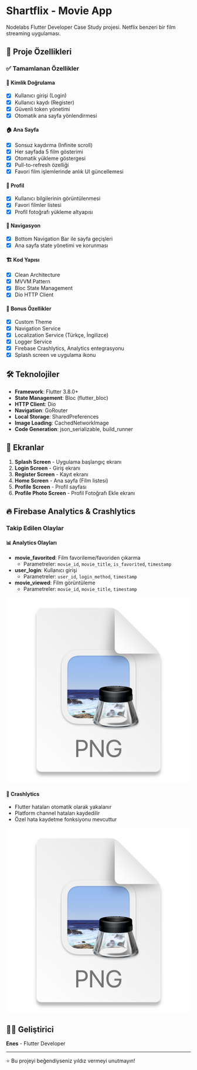 # Shartflix - Movie App

Nodelabs Flutter Developer Case Study projesi. Netflix benzeri bir film streaming uygulaması.

## 🎯 Proje Özellikleri

### ✅ Tamamlanan Özellikler

#### 🔐 Kimlik Doğrulama
- [x] Kullanıcı girişi (Login)
- [x] Kullanıcı kaydı (Register)
- [x] Güvenli token yönetimi
- [x] Otomatik ana sayfa yönlendirmesi

#### 🏠 Ana Sayfa
- [x] Sonsuz kaydırma (Infinite scroll)
- [x] Her sayfada 5 film gösterimi
- [x] Otomatik yükleme göstergesi
- [x] Pull-to-refresh özelliği
- [x] Favori film işlemlerinde anlık UI güncellemesi

#### 👤 Profil
- [x] Kullanıcı bilgilerinin görüntülenmesi
- [x] Favori filmler listesi
- [x] Profil fotoğrafı yükleme altyapısı

#### 🧭 Navigasyon
- [x] Bottom Navigation Bar ile sayfa geçişleri
- [x] Ana sayfa state yönetimi ve korunması

#### 🏗️ Kod Yapısı
- [x] Clean Architecture
- [x] MVVM Pattern
- [x] Bloc State Management
- [x] Dio HTTP Client

#### 🎨 Bonus Özellikler
- [x] Custom Theme
- [x] Navigation Service
- [x] Localization Service (Türkçe, İngilizce)
- [x] Logger Service
- [x] Firebase Crashlytics, Analytics entegrasyonu
- [x] Splash screen ve uygulama ikonu

## 🛠️ Teknolojiler

- **Framework**: Flutter 3.8.0+
- **State Management**: Bloc (flutter_bloc)
- **HTTP Client**: Dio
- **Navigation**: GoRouter
- **Local Storage**: SharedPreferences
- **Image Loading**: CachedNetworkImage
- **Code Generation**: json_serializable, build_runner

## 📱 Ekranlar

1. **Splash Screen** - Uygulama başlangıç ekranı
2. **Login Screen** - Giriş ekranı
3. **Register Screen** - Kayıt ekranı
4. **Home Screen** - Ana sayfa (Film listesi)
5. **Profile Screen** - Profil sayfası
6. **Profile Photo Screen** - Profil Fotoğrafı Ekle ekranı

## 🔥 Firebase Analytics & Crashlytics

### Takip Edilen Olaylar

#### 📊 Analytics Olayları
- **movie_favorited**: Film favorileme/favoriden çıkarma
  - Parametreler: `movie_id`, `movie_title`, `is_favorited`, `timestamp`
- **user_login**: Kullanıcı girişi
  - Parametreler: `user_id`, `login_method`, `timestamp`
- **movie_viewed**: Film görüntüleme
  - Parametreler: `movie_id`, `movie_title`, `timestamp`

![img.png](img.png)

#### 🐛 Crashlytics
- Flutter hataları otomatik olarak yakalanır
- Platform channel hataları kaydedilir
- Özel hata kaydetme fonksiyonu mevcuttur

![img_1.png](img_1.png)

## 👨‍💻 Geliştirici

**Enes** - Flutter Developer

---

⭐ Bu projeyi beğendiyseniz yıldız vermeyi unutmayın!
